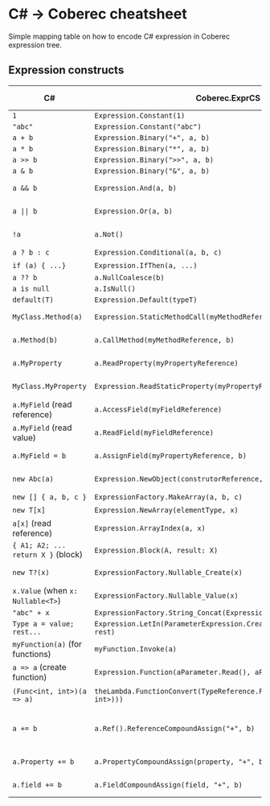 # C# -> Coberec cheatsheet

Simple mapping table on how to encode C# expression in Coberec expression tree.

## Expression constructs

| C# | Coberec.ExprCS | more details
|-----|-----|----|
| `1` | `Expression.Constant(1)`
| `"abc"` | `Expression.Constant("abc")`
| `a + b` | `Expression.Binary("+", a, b)`
| `a * b` | `Expression.Binary("*", a, b)`
| `a >> b` | `Expression.Binary(">>", a, b)`
| `a & b` | `Expression.Binary("&", a, b)`
| `a && b` | `Expression.And(a, b)` | [Boolean Expressions](boolean-expressions.md)
| <code>a &#124;&#124; b</code> | `Expression.Or(a, b)` | [Boolean Expressions](boolean-expressions.md)
| `!a` | `a.Not()` | [Boolean Expressions](boolean-expressions.md)
| `a ? b : c` | `Expression.Conditional(a, b, c)` | [Conditions](conditions.md)
| `if (a) { ...}` | `Expression.IfThen(a, ...)` | [Conditions](conditions.md)
| `a ?? b` | `a.NullCoalesce(b)`
| `a is null` | `a.IsNull()`
| `default(T)` | `Expression.Default(typeT)`
| `MyClass.Method(a)` | `Expression.StaticMethodCall(myMethodReference, a)` | [Calling Methods](calling-methods.md)
| `a.Method(b)` | `a.CallMethod(myMethodReference, b)` | [Calling Methods](calling-methods.md)
| `a.MyProperty` | `a.ReadProperty(myPropertyReference)` | [Accessing Properties](accessing-properties.md)
| `MyClass.MyProperty` | `Expression.ReadStaticProperty(myPropertyReference)` | [Accessing Properties](accessing-properties.md)
| `a.MyField` (read reference) | `a.AccessField(myFieldReference)` | [Accessing Properties](accessing-properties.md)
| `a.MyField` (read value) | `a.ReadField(myFieldReference)` | [Accessing Properties](accessing-properties.md)
| `a.MyField = b` | `a.AssignField(myPropertyReference, b)` | [Accessing Fields](accessing-fields.md)
| `new Abc(a)` | `Expression.NewObject(construtorReference, a)` | [Creating Objects](creating-objects.md)
| `new [] { a, b, c }` | `ExpressionFactory.MakeArray(a, b, c)` | [Arrays](arrays.md)
| `new T[x]` | `Expression.NewArray(elementType, x)` | [Arrays](arrays.md)
| `a[x]` (read reference) | `Expression.ArrayIndex(a, x)` | [Arrays](arrays.md)
| `{ A1; A2; ... return X }` (block) | `Expression.Block(A, result: X)` | [Blocks](blocks.md)
| `new T?(x)` | `ExpressionFactory.Nullable_Create(x)` | [Nullable value types](nullable-value-types.md)
| `x.Value` (when `x: Nullable<T>`) | `ExpressionFactory.Nullable_Value(x)` | [Nullable value types](nullable-value-types.md)
| `"abc" + x` | `ExpressionFactory.String_Concat(Expression.Constant("abc"), x)`
| `Type a = value; rest...` | `Expression.LetIn(ParameterExpression.Create(Type, "a"), value, rest)` | [Variables](./variables.md)
| `myFunction(a)` (for functions) | `myFunction.Invoke(a)`  | [Functions as Values](functions-as-values.md)
| `a => a` (create function) | `Expression.Function(aParameter.Read(), aParameter)` | [Functions as Values](functions-as-values.md)
| `(Func<int, int>)(a => a)` | `theLambda.FunctionConvert(TypeReference.FromType(typeof(Func<int, int>)))`  | [Functions as Values](functions-as-values.md)
| `a += b` | `a.Ref().ReferenceCompoundAssign("+", b)` | [References - Compound Assignment](ref-returns.md#compound-assignments)
| `a.Property += b` | `a.PropertyCompoundAssign(property, "+", b)` | [Accessing Properties](accessing-properties.md)
| `a.field += b` | `a.FieldCompoundAssign(field, "+", b)` | [Accessing Fields](accessing-fields.md)

